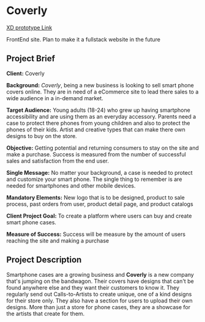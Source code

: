 # Coverly


[XD prototype Link](https://xd.adobe.com/view/e751aa09-e09c-495b-7065-480584804d80-9160/)

FrontEnd site. Plan to make it a fullstack website in the future

## Project Brief

**Client:** Coverly

**Background:** *Coverly*, being a new business is looking to sell smart phone covers online. They are in need of a eCommerce site to lead there sales to a wide audience in a in-demand market.

**Target Audience:**  Young adults (18-24) who grew up having smartphone accessibility and are using them as an everyday accessory. Parents need a case to protect there phones from young children and also to protect the phones of their kids. Artist and creative types that can make there own designs to buy on the store.

**Objective:** Getting potential and returning consumers to stay on the site and make a purchase. Success is measured from the number of successful sales and satisfaction from the end user.

**Single Message:** No matter your background, a case is needed to protect and customize your smart phone. The single thing to remember is are needed for smartphones and other mobile devices.

**Mandatory Elements:** New logo that is to be designed, product to sale process, past orders from user, product detail page, and product catalogs

**Client Project Goal:** To create a platform where users can buy and create smart phone cases. 

**Measure of Success:** Success will be measure by the amount of users reaching the site and 
making a purchase



## Project Description

Smartphone cases are a growing business and **Coverly** is a new company that's jumping on the bandwagon. Their covers have designs that can't be found anywhere else and they want their customers to know it. They regularly send out Calls-to-Artists to create unique, one of a kind designs for their store only. They also have a section for users to upload their own designs. More than just a store for phone cases, they are a showcase for the artists that create for them.
